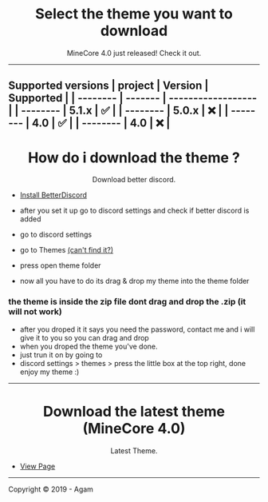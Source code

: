 <h1 align="center">Select the theme you want to download</h1>
<p align="center">MineCore 4.0 just released! Check it out.</p>

---
Supported versions
| project  | Version | Supported          |
| -------- | ------- | ------------------ |
| -------- | 5.1.x   | :white_check_mark: |
| -------- | 5.0.x   | :x:                |
| -------- | 4.0     | :white_check_mark: |
| -------- |   4.0   | :x:                |
---
<h1 align="center">How do i download the theme ?</h1>
<p align="center">Download better discord.</p>

- [Install BetterDiscord](https://github.com/rauenzi/BetterDiscordApp/releases/download/v1.0.0/BandagedBD_Windows.exe)

- after you set it up go to discord settings and check if better discord is added 
- go to discord settings 
- go to Themes [(can't find it?)](https://youtu.be/48Zh3h_SD-o)
- press open theme folder
- now all you have to do its drag & drop my theme into the theme folder
### the theme is inside the zip file dont drag and drop the .zip (it will not work)
- after you droped it it says you need the password, contact me and i will give it to you so you can drag and drop
- when you droped the theme you've done.
- just trun it on by going to
- discord settings > themes > press the little box at the top right, done enjoy my theme :) 

---
<h1 align="center">Download the latest theme (MineCore 4.0)</h1>
<p align="center">Latest Theme.</p>

- [View Page](https://github.com/agamsol/download/tree/master/MineCore4.0)

---
Copyright © 2019 - Agam

